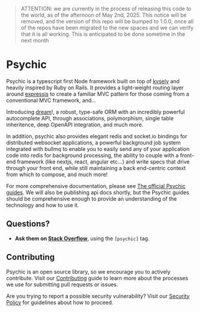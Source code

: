 > ATTENTION: we are currently in the process of releasing this code to the world, as of the afternoon of May 2nd, 2025. This notice will be removed, and the version of this repo will be bumped to 1.0.0, once all of the repos have been migrated to the new spaces and we can verify that it is all working. This is anticipated to be done sometime in the next month

# Psychic

Psychic is a typescript first Node framework built on top of [kysely](http://kysely.dev) and heavily inspired by Ruby on Rails. It provides a light-weight routing layer around [expressjs](https://expressjs.com) to create a familiar MVC pattern for those coming from a conventional MVC framework, and...

Introducing [dream](https://psychicframework.com/docs/models/overview)!, a robust, type-safe ORM with an incredibly powerful autocomplete API, through associations, polymorphism, single table inheritence, deep OpenAPI integration, and much more.

In addition, psychic also provides elegant redis and socket.io bindings for distributed websocket applications, a powerful background job system integrated with bullmq to enable you to easily send any of your application code into redis for background processing, the ability to couple with a front-end framework (like nextjs, react, angular etc...) and write specs that drive through your front end, while still maintaining a back end-centric context from which to compose, and much more!

For more comprehensive documentation, please see [The official Psychic guides](https://psychicframework.com). We will also be publishing api docs shortly, but the Psychic guides should be comprehensive enough to provide an understanding of the technology and how to use it.

## Questions?

- **Ask them on [Stack Overflow](https://stackoverflow.com)**, using the `[psychic]` tag.

## Contributing

Psychic is an open source library, so we encourage you to actively contribute. Visit our [Contributing](https://github.com/rvohealth/psychic/CONTRIBUTING.md) guide to learn more about the processes we use for submitting pull requests or issues.

Are you trying to report a possible security vulnerability? Visit our [Security Policy](https://github.com/rvohealth/psychic/SECURITY.md) for guidelines about how to proceed.
